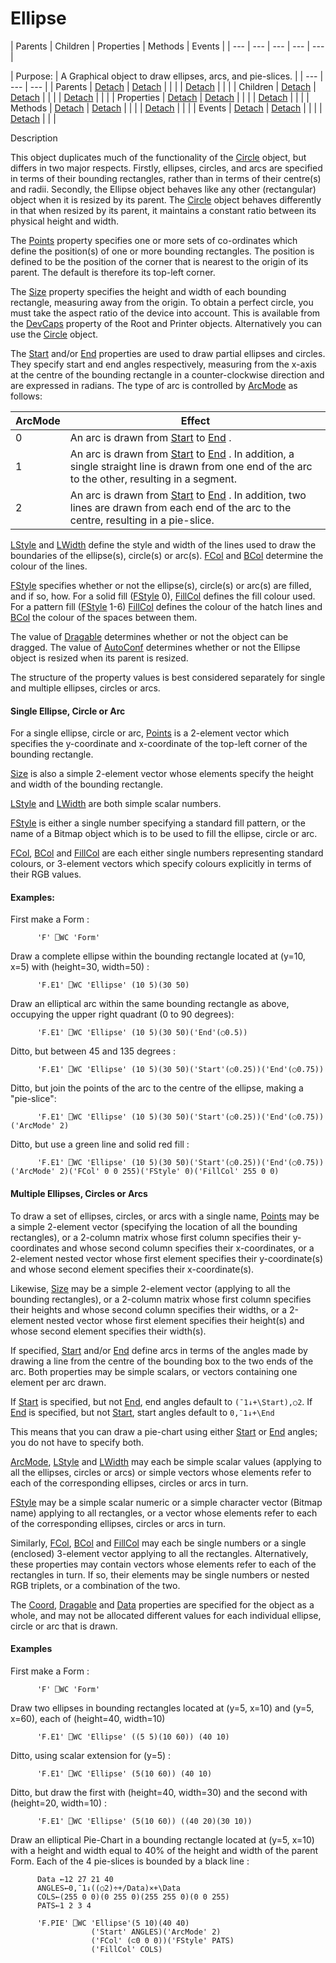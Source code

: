 




<h1 class="heading"><span class="name">Ellipse</span></h1>
| Parents | Children | Properties | Methods | Events |
| --- | --- | --- | --- | ---  |

| Purpose: | A Graphical object to draw ellipses, arcs, and pie-slices. |
| --- | --- | ---  |
| Parents | [Detach](./detach.md) | [Detach](./detach.md) |  |  |
| [Detach](./detach.md) |  |  |
| Children | [Detach](./detach.md) | [Detach](./detach.md) |  |  |
| [Detach](./detach.md) |  |  |
| Properties | [Detach](./detach.md) | [Detach](./detach.md) |  |  |
| [Detach](./detach.md) |  |  |
| Methods | [Detach](./detach.md) | [Detach](./detach.md) |  |  |
| [Detach](./detach.md) |  |  |
| Events | [Detach](./detach.md) | [Detach](./detach.md) |  |  |
| [Detach](./detach.md) |  |  |


Description


This object duplicates much of the functionality of the [Circle](circle.md) object, but differs in two major respects. Firstly, ellipses, circles, and arcs
are specified in terms of their bounding rectangles, rather than in terms
of their centre(s) and radii. Secondly, the Ellipse object behaves like any
other (rectangular) object when it is resized by its parent. The [Circle](circle.md) object behaves differently in that when resized by its parent, it maintains a
constant ratio between its physical height and width.



The [Points](./points.md) property specifies one or more
sets of co-ordinates which define the position(s) of one or more bounding
rectangles. The position is defined to be the position of the corner that is nearest to the origin of its parent. The default is therefore its top-left corner.


The [Size](./size.md) property specifies the height and
width of each bounding rectangle, measuring away from the origin. To obtain a
perfect circle, you must take the aspect ratio of the device into
account. This is available from the [DevCaps](./devcaps.md) property of the Root and Printer objects. Alternatively you can use the [Circle](circle.md) object.


The [Start](./start.md) and/or [End](./end.md) properties are used to draw partial ellipses and circles. They specify start and
end angles respectively, measuring from the x-axis at the centre of the bounding
rectangle in a counter-clockwise direction and are expressed in radians. The
type of arc is controlled by [ArcMode](./arcmode.md) as
follows:

| ArcMode | Effect |
| --- | ---  |
| 0 | An arc is drawn from [Start](./start.md) to [End](./end.md) . |
| 1 | An arc is drawn from [Start](./start.md) to [End](./end.md) .       In addition, a single straight line is drawn from one end of the arc to       the other, resulting in a segment. |
| 2 | An arc is drawn from [Start](./start.md) to [End](./end.md) .       In addition, two lines are drawn from each end of the arc to the centre,       resulting in a pie-slice. |


[LStyle](./lstyle.md) and [LWidth](./lwidth.md) define the style and width of the lines used to draw the boundaries of the
ellipse(s), circle(s) or arc(s). [FCol](./fcol.md) and [BCol](./bcol.md) determine the colour of the lines.


[FStyle](./fstyle.md) specifies whether or not the
ellipse(s), circle(s) or arc(s) are filled, and if so, how. For a solid fill ([FStyle](./fstyle.md) 0), [FillCol](./fillcol.md) defines the fill colour used.
For a pattern fill ([FStyle](./fstyle.md) 1-6) [FillCol](./fillcol.md) defines the colour of the hatch lines and [BCol](./bcol.md) the colour of the spaces between them.


The value of [Dragable](./dragable.md) determines
whether or not the object can be dragged. The value of [AutoConf](./autoconf.md) determines whether or not the Ellipse object is resized when its parent is
resized.


The structure of the property values is best considered separately for single
and multiple ellipses, circles or arcs.

#### Single Ellipse, Circle or Arc


For a single ellipse, circle or arc, [Points](./points.md) is a 2-element vector which specifies the y-coordinate and x-coordinate of the
top-left corner of the bounding rectangle.


[Size](./size.md) is also a simple 2-element vector
whose elements specify the height and width of the bounding rectangle.


[LStyle](./lstyle.md) and [LWidth](./lwidth.md) are both simple scalar numbers.


[FStyle](./fstyle.md) is either a single number
specifying a standard fill pattern, or the name of a Bitmap object which is to be used to fill the ellipse, circle or arc.


[FCol](./fcol.md), [BCol](./bcol.md) and [FillCol](./fillcol.md) are each either single numbers
representing standard colours, or 3-element vectors which specify colours
explicitly in terms of their RGB values.

#### Examples:


First make a Form :
```apl
      'F' ⎕WC 'Form'
```


Draw a complete ellipse within the bounding rectangle located at (y=10, x=5)
with (height=30, width=50) :
```apl
      'F.E1' ⎕WC 'Ellipse' (10 5)(30 50)
```


Draw an elliptical arc within the same bounding rectangle as above, occupying
the upper right quadrant (0 to 90 degrees):
```apl
      'F.E1' ⎕WC 'Ellipse' (10 5)(30 50)('End'(○0.5))
```


Ditto, but between 45 and 135 degrees :
```apl
      'F.E1' ⎕WC 'Ellipse' (10 5)(30 50)('Start'(○0.25))('End'(○0.75))
```


Ditto, but join the points of the arc to the centre of the ellipse, making a
"pie-slice":
```apl
      'F.E1' ⎕WC 'Ellipse' (10 5)(30 50)('Start'(○0.25))('End'(○0.75))('ArcMode' 2)
```


Ditto, but use a green line and solid red fill :
```apl
      'F.E1' ⎕WC 'Ellipse' (10 5)(30 50)('Start'(○0.25))('End'(○0.75))('ArcMode' 2)('FCol' 0 0 255)('FStyle' 0)('FillCol' 255 0 0)
```

#### Multiple Ellipses, Circles or Arcs


To draw a set of ellipses, circles, or arcs with a single name, [Points](./points.md) may be a simple 2-element vector (specifying the location of all the bounding
rectangles), or a 2-column matrix whose first column specifies their
y-coordinates and whose second column specifies their x-coordinates, or a
2-element nested vector whose first element specifies their y-coordinate(s) and
whose second element specifies their x-coordinate(s).


Likewise, [Size](./size.md) may be a simple 2-element
vector (applying to all the bounding rectangles), or a 2-column matrix
whose first column specifies their heights and whose second column specifies
their widths, or a 2-element nested vector whose first element specifies
their height(s) and whose second element specifies their width(s).


If specified, [Start](./start.md) and/or [End](./end.md) define arcs in terms of the angles made by drawing a line from the centre of the
bounding box to the two ends of the arc. Both properties may be simple scalars,
or vectors containing one element per arc drawn.


If [Start](./start.md) is specified, but not [End](./end.md),
end angles default to `(¯1↓+\Start),○2`.
If [End](./end.md) is specified, but not [Start](./start.md),
start angles default to `0,¯1↓+\End`


This means that you can draw a pie-chart using either [Start](./start.md) or [End](./end.md) angles; you do not have to specify both.


[ArcMode](./arcmode.md), [LStyle](./lstyle.md) and [LWidth](./lwidth.md) may each be simple scalar values
(applying to all the ellipses, circles or arcs) or simple vectors whose elements
refer to each of the corresponding ellipses, circles or arcs in turn.


[FStyle](./fstyle.md) may be a simple scalar numeric or
a simple character vector (Bitmap name)
applying to all rectangles, or a vector whose elements refer to each of the
corresponding ellipses, circles or arcs in turn.


Similarly, [FCol](./fcol.md), [BCol](./bcol.md) and [FillCol](./fillcol.md) may each be single numbers or a
single (enclosed) 3-element vector applying to all the rectangles.
Alternatively, these properties may contain vectors whose elements refer to each
of the rectangles in turn. If so, their elements may be single numbers or nested
RGB triplets, or a combination of the two.


The [Coord](./coord.md), [Dragable](./dragable.md) and [Data](./data.md) properties are specified for the
object as a whole, and may not be allocated different values for each individual
ellipse, circle or arc that is drawn.

#### Examples


First make a Form :
```apl
      'F' ⎕WC 'Form'
```


Draw two ellipses in bounding rectangles located at (y=5, x=10) and (y=5,
x=60), each of (height=40, width=10)
```apl
      'F.E1' ⎕WC 'Ellipse' ((5 5)(10 60)) (40 10)
```


Ditto, using scalar extension for (y=5) :
```apl
      'F.E1' ⎕WC 'Ellipse' (5(10 60)) (40 10)
```


Ditto, but draw the first with (height=40, width=30) and the second with
(height=20, width=10) :
```apl
      'F.E1' ⎕WC 'Ellipse' (5(10 60)) ((40 20)(30 10))
```


Draw an elliptical Pie-Chart in a bounding rectangle located at (y=5, x=10)
with a height and width equal to 40% of the height and width of the parent Form.
Each of the 4 pie-slices is bounded by a black line :
```apl
      Data ←12 27 21 40
      ANGLES←0,¯1↓((○2)÷+/Data)×+\Data
      COLS←(255 0 0)(0 255 0)(255 255 0)(0 0 255)
      PATS←1 2 3 4

      'F.PIE' ⎕WC 'Ellipse'(5 10)(40 40)
                  ('Start' ANGLES)('ArcMode' 2)
                  ('FCol' (⊂0 0 0))('FStyle' PATS)
                  ('FillCol' COLS)
```


